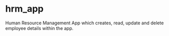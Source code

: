 # hrm_app
Human Resource Management App which creates, read, update and delete employee details within the app.
